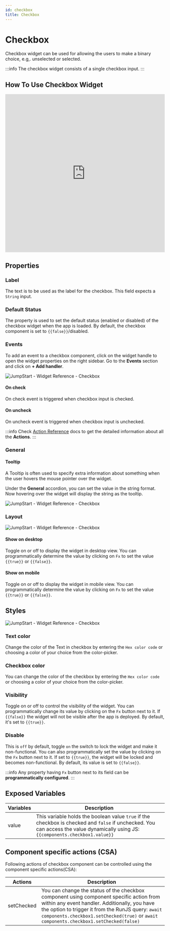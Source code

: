 ```yaml
---
id: checkbox
title: Checkbox
---
```

# Checkbox

Checkbox widget can be used for allowing the users to make a binary choice, e.g,. unselected or selected.

:::info
The checkbox widget consists of a single checkbox input.
:::

## How To Use Checkbox Widget

<iframe height="500" src="https://www.youtube.com/embed/Ryu2k2bqkWw" title="Checkbox Widget" frameborder="0" allowfullscreen width="100%"></iframe>

## Properties

### Label

The text is to be used as the label for the checkbox. This field expects a `String` input.

### Default Status

The property is used to set the default status (enabled or disabled) of the checkbox widget when the app is loaded. By default, the checkbox component is set to `{{false}}`/disabled.

### Events

To add an event to a checkbox component, click on the widget handle to open the widget properties on the right sidebar. Go to the **Events** section and click on **+ Add handler**.

<div style={{textAlign: 'center'}}>

<img className="screenshot-full" src="/img/widgets/checkbox/events.png" alt="JumpStart - Widget Reference - Checkbox" />

</div>

#### On check

On check event is triggered when checkbox input is checked.
#### On uncheck

On uncheck event is triggered when checkbox input is unchecked.

:::info
Check [Action Reference](/docs/category/actions-reference) docs to get the detailed information about all the **Actions**.
:::

### General
#### Tooltip

A Tooltip is often used to specify extra information about something when the user hovers the mouse pointer over the widget.

Under the <b>General</b> accordion, you can set the value in the string format. Now hovering over the widget will display the string as the tooltip.

<div style={{textAlign: 'center'}}>

<img className="screenshot-full" src="/img/tooltip.png" alt="JumpStart - Widget Reference - Checkbox" />

</div>

### Layout

<div style={{textAlign: 'center'}}>

<img className="screenshot-full" src="/img/widgets/checkbox/layout.png" alt="JumpStart - Widget Reference - Checkbox" />

</div>

#### Show on desktop

Toggle on or off to display the widget in desktop view. You can programmatically determine the value by clicking on `Fx` to set the value `{{true}}` or `{{false}}`.
#### Show on mobile

Toggle on or off to display the widget in mobile view. You can programmatically determine the value by clicking on `Fx` to set the value `{{true}}` or `{{false}}`.

## Styles

<div style={{textAlign: 'center'}}>

<img className="screenshot-full" src="/img/widgets/checkbox/styles.png" alt="JumpStart - Widget Reference - Checkbox" />

</div>

### Text color

Change the color of the Text in checkbox by entering the `Hex color code` or choosing a color of your choice from the color-picker. 

### Checkbox color

You can change the color of the checkbox by entering the `Hex color code` or choosing a color of your choice from the color-picker.

### Visibility

Toggle on or off to control the visibility of the widget. You can programmatically change its value by clicking on the `Fx` button next to it. If `{{false}}` the widget will not be visible after the app is deployed. By default, it's set to `{{true}}`.

### Disable

This is `off` by default, toggle `on` the switch to lock the widget and make it non-functional. You can also programmatically set the value by clicking on the `Fx` button next to it. If set to `{{true}}`, the widget will be locked and becomes non-functional. By default, its value is set to `{{false}}`.

:::info
Any property having `Fx` button next to its field can be **programmatically configured**.
:::

## Exposed Variables

| Variables      | Description |
| ----------- | ----------- |
| value | This variable holds the boolean value `true` if the checkbox is checked and `false` if unchecked. You can access the value dynamically using JS: `{{components.checkbox1.value}}`| 

## Component specific actions (CSA)

Following actions of checkbox component can be controlled using the component specific actions(CSA):

| Actions     | Description |
| ----------- | ----------- |
| setChecked | You can change the status of the checkbox component using component specific action from within any event handler. Additionally, you have the option to trigger it from the RunJS query: `await components.checkbox1.setChecked(true)` or `await components.checkbox1.setChecked(false)` |